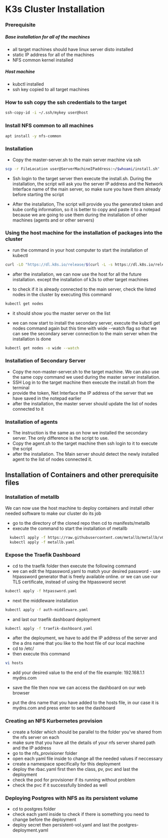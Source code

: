 K3s Cluster Installation
==================== 


### Prerequisite
#####  Base installation for all of the machines
 - all target machines should have linux server disto installed
 - static IP address for all of the machines
 - NFS common kernel installed 
  
#####  Host machine
  - kubctl installed
  - ssh key copied to all target machines

### How to ssh copy the ssh credentials to the target 
```sh
ssh-copy-id -i ~/.ssh/mykey user@host
```
### Install NFS common to all machines
```sh
apt install -y nfs-common
```

### Installation

- Copy the master-server.sh to the main server machine via ssh

```sh
scp -r FileLocation user@ServerMachineIPaddress:~/$whoami/install.sh"
```

- Ssh login to the target server then execute the install.sh.
During the installation, the script will ask you the server IP address and the Network Interface name of the main server, so make sure you have
them already before starting the script

- After the installation, The script will provide you the generated token and kube config information, so it is better to copy and paste it to a notepad because we are going to use them during the installation of other machines (agents and or other servers)


### Using the host machine for the installation of packages into the cluster

- run the command in your host computer to start the installation of kubectl

```sh
curl -LO "https://dl.k8s.io/release/$(curl -L -s https://dl.k8s.io/release/stable.txt)/bin/linux/amd64/kubectl"
```

- after the installation, we can now use the host for all the future installation. except the installation of k3s to other target machines

- to check if it is already connected to the main server, check the listed nodes in the cluster by executing this command

```sh
kubectl get nodes
```
- it should show you the master server on the list 

- we can now start to install the secondary server, execute the kubctl get nodes command again but this time with wide --watch flag so that we can see the secondary server connection to the main server when the installation is done

```sh
kubectl get nodes -o wide --watch
```

### Installation of Secondary Server

- Copy the non-master-server.sh to the target machine. We can also use the same copy command we used during the master server installation.
- SSH Log in to the target machine then execute the install.sh from the terminal
- provide the token, Net Interface the IP address of the server that we have saved in the notepad earlier
- after the installation, the master server should update the list of nodes connected to it


### Installation of agents
- The instruction is the same as on how we installed the secondary server. The only difference is the script to use.
- Copy the agent.sh to the target machine then ssh login to it to execute the script
- after the installation. The Main server should detect the newly installed agent to the list of nodes connected it.


Installation of Containers and other prerequisite files
-------------------------------------------------------


### Installation of metallb

We can now use the host machine to deploy containers and install other needed software to make our cluster do its job

- go to the directory of the cloned repo then cd to manifests/metallb
- execute the command to start the installation of metallb

```sh
  kubectl apply -f https://raw.githubusercontent.com/metallb/metallb/v0.13.11/config/manifests/metallb-native.yaml
  kubectl apply -f metallb.yaml
```

### Expose the Traefik Dashboard

- cd to the traefik folder then execute the following command
- we can edit the htpassword.yaml to match your desired password -  use htpassword generator that is freely available online. or we can use our TLS certificate, instead of using the htpassword secret 

```sh
kubectl apply -f htpassword.yaml
```

- next the middleware installation

```sh
kubectl apply -f auth-middleware.yaml
```

- and last our traefik dashboard deployment
```sh
kubectl apply -f traefik-dashboard.yaml
```

- after the deployment, we have to add the IP address of the server and the a dns name that you like to the host file of our local machine
- cd to /etc/
- then execute this command

```sh
vi hosts
```
- add your desired value to the end of the file example: 192.168.1.1    mydns.com

- save the file then now we can access the dashboard on our web browser
- put the dns name that you have added to the hosts file, in our case it is mydns.com and press enter to see the dashboard


### Creating an NFS Kurbernetes provision
- create a folder which should be parallel to the folder you've shared from the nfs server on each 
- make sure that you have all the details of your nfs server shared path and the IP address 
- go to the nfs_provisioner folder
- open each yaml file inside to change all the needed values if neccessary
- create a namespace specifically for this deployment
- deploy the rbac.yaml first then the class, pv, pvc and last the deployment
- check the pod for provisioner if its running without problem
- check the pvc if it successfully binded as well


### Deploying Postgres with NFS as its persistent volume
- cd to postgres folder
- check each yaml inside to check if there is something you need to change before the deployment
- deploy secret then persistent-vol.yaml and last the postgres-deployment.yaml



